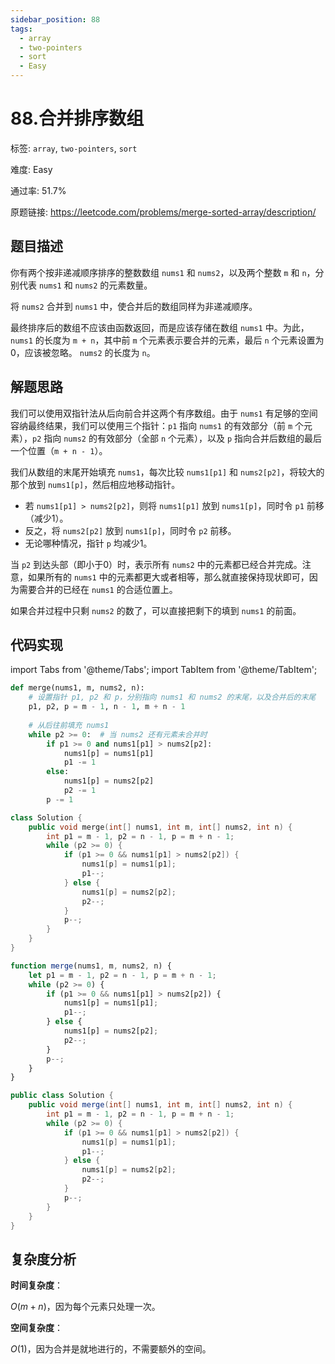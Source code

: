 ```yaml
---
sidebar_position: 88
tags:
  - array
  - two-pointers
  - sort
  - Easy
---
```


# 88.合并排序数组

标签: `array`, `two-pointers`, `sort`

难度: Easy

通过率: 51.7%

原题链接: https://leetcode.com/problems/merge-sorted-array/description/

## 题目描述
你有两个按非递减顺序排序的整数数组 `nums1` 和 `nums2`，以及两个整数 `m` 和 `n`，分别代表 `nums1` 和 `nums2` 的元素数量。

将 `nums2` 合并到 `nums1` 中，使合并后的数组同样为非递减顺序。

最终排序后的数组不应该由函数返回，而是应该存储在数组 `nums1` 中。为此，`nums1` 的长度为 `m + n`，其中前 `m` 个元素表示要合并的元素，最后 `n` 个元素设置为0，应该被忽略。 `nums2` 的长度为 `n`。

## 解题思路
我们可以使用双指针法从后向前合并这两个有序数组。由于 `nums1` 有足够的空间容纳最终结果，我们可以使用三个指针：`p1` 指向 `nums1` 的有效部分（前 `m` 个元素），`p2` 指向 `nums2` 的有效部分（全部 `n` 个元素），以及 `p` 指向合并后数组的最后一个位置（`m + n - 1`）。

我们从数组的末尾开始填充 `nums1`，每次比较 `nums1[p1]` 和 `nums2[p2]`，将较大的那个放到 `nums1[p]`，然后相应地移动指针。 

- 若 `nums1[p1] > nums2[p2]`，则将 `nums1[p1]` 放到 `nums1[p]`，同时令 `p1` 前移（减少1）。
- 反之，将 `nums2[p2]` 放到 `nums1[p]`，同时令 `p2` 前移。
- 无论哪种情况，指针 `p` 均减少1。

当 `p2` 到达头部（即小于0）时，表示所有 `nums2` 中的元素都已经合并完成。注意，如果所有的 `nums1` 中的元素都更大或者相等，那么就直接保持现状即可，因为需要合并的已经在 `nums1` 的合适位置上。

如果合并过程中只剩 `nums2` 的数了，可以直接把剩下的填到 `nums1` 的前面。

## 代码实现
import Tabs from '@theme/Tabs';
import TabItem from '@theme/TabItem';

<Tabs>
<TabItem value="python" label="Python">

```python
def merge(nums1, m, nums2, n):
    # 设置指针 p1, p2 和 p，分别指向 nums1 和 nums2 的末尾，以及合并后的末尾
    p1, p2, p = m - 1, n - 1, m + n - 1
    
    # 从后往前填充 nums1
    while p2 >= 0:  # 当 nums2 还有元素未合并时
        if p1 >= 0 and nums1[p1] > nums2[p2]:
            nums1[p] = nums1[p1]
            p1 -= 1
        else:
            nums1[p] = nums2[p2]
            p2 -= 1
        p -= 1

```

</TabItem>
<TabItem value="cpp" label="C++">

```cpp
class Solution {
    public void merge(int[] nums1, int m, int[] nums2, int n) {
        int p1 = m - 1, p2 = n - 1, p = m + n - 1;
        while (p2 >= 0) {
            if (p1 >= 0 && nums1[p1] > nums2[p2]) {
                nums1[p] = nums1[p1];
                p1--;
            } else {
                nums1[p] = nums2[p2];
                p2--;
            }
            p--;
        }
    }
}
```

</TabItem>
<TabItem value="javascript" label="JavaScript">

```javascript
function merge(nums1, m, nums2, n) {
    let p1 = m - 1, p2 = n - 1, p = m + n - 1;
    while (p2 >= 0) {
        if (p1 >= 0 && nums1[p1] > nums2[p2]) {
            nums1[p] = nums1[p1];
            p1--;
        } else {
            nums1[p] = nums2[p2];
            p2--;
        }
        p--;
    }
}
```

</TabItem>
<TabItem value="java" label="Java">

```java
public class Solution {
    public void merge(int[] nums1, int m, int[] nums2, int n) {
        int p1 = m - 1, p2 = n - 1, p = m + n - 1;
        while (p2 >= 0) {
            if (p1 >= 0 && nums1[p1] > nums2[p2]) {
                nums1[p] = nums1[p1];
                p1--;
            } else {
                nums1[p] = nums2[p2];
                p2--;
            }
            p--;
        }
    }
}
```

</TabItem>
</Tabs>

## 复杂度分析
**时间复杂度**：

$O(m + n)$，因为每个元素只处理一次。

**空间复杂度**：

$O(1)$，因为合并是就地进行的，不需要额外的空间。
